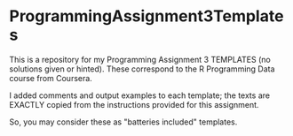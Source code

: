 ProgrammingAssignment3Templates
===============================

This is a repository for my Programming Assignment 3 TEMPLATES (no solutions given or hinted). These correspond to the R Programming Data course from Coursera. 

I added comments and output examples to each template; the texts are EXACTLY copied from the instructions provided for this assignment. 

So, you may consider these as "batteries included" templates.


